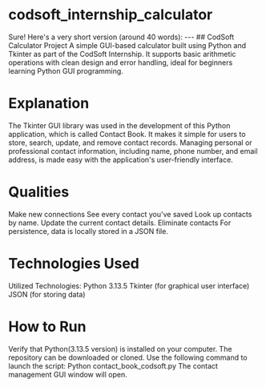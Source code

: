 # codsoft_internship_calculator
Sure! Here's a very short version (around 40 words):  ---  ## CodSoft Calculator Project  A simple GUI-based calculator built using Python and Tkinter as part of the CodSoft Internship. It supports basic arithmetic operations with clean design and error handling, ideal for beginners learning Python GUI programming.
# Explanation
The Tkinter GUI library was used in the development of this Python application, which is called Contact Book. It makes it simple for users to store, search, update, and remove contact records. Managing personal or professional contact information, including name, phone number, and email address, is made easy with the application's user-friendly interface.

# Qualities
Make new connections
See every contact you've saved
Look up contacts by name.
Update the current contact details.
Eliminate contacts
For persistence, data is locally stored in a JSON file.
# Technologies Used
Utilized Technologies: Python 3.13.5
Tkinter (for graphical user interface)
JSON (for storing data)

# How to Run
Verify that Python(3.13.5 version) is installed on your computer.
The repository can be downloaded or cloned.
Use the following command to launch the script: Python contact_book_codsoft.py
The contact management GUI window will open.
